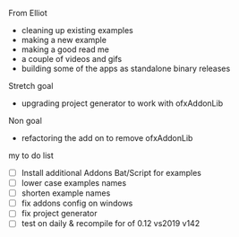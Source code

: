 From Elliot
- cleaning up existing examples
- making a new example
- making a good read me
- a couple of videos and gifs
- building some of the apps as standalone binary releases 

Stretch goal
- upgrading project generator to work with ofxAddonLib

Non goal
- refactoring the add on to remove ofxAddonLib

my to do list
- [ ] Install additional Addons Bat/Script for examples
- [ ] lower case examples names
- [ ] shorten example names
- [ ] fix addons config on windows
- [ ] fix project generator 
- [ ] test on daily & recompile for of 0.12 vs2019 v142
